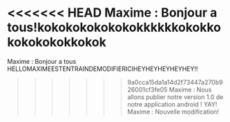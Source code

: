 <<<<<<< HEAD
Maxime : Bonjour a tous!kokokokokokokokkkkkkokokkokokokokokkokok
=======
Maxime : Bonjour a tous HELLOMAXIMEESTENTRAINDEMODIFIERICIHEYHEYHEYHEYHEY!!
>>>>>>> 9a0cca15da1a14d2f73447a270b926001cf3fe05
Maxime : Nous allons publier notre version 1.0 de notre application android ! YAY!
Maxime : Nouvelle modification!